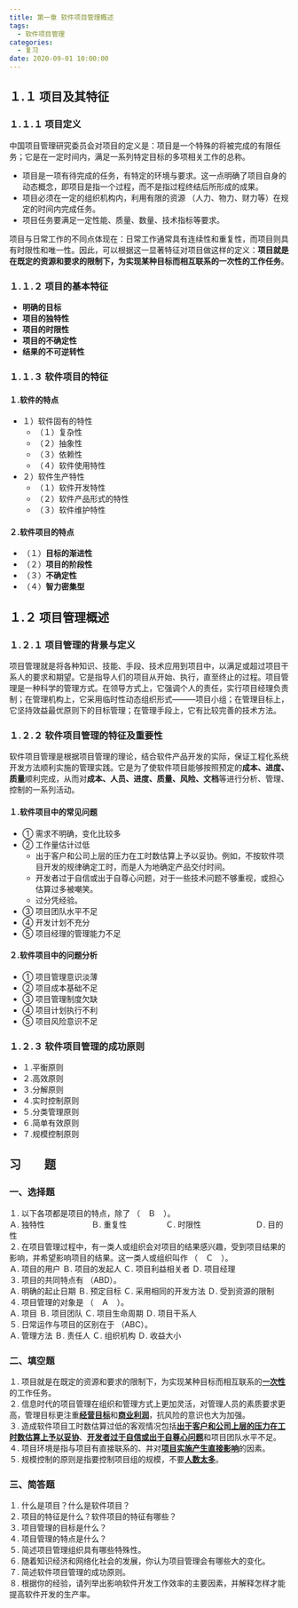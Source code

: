```yaml
---
title: 第一章 软件项目管理概述
tags:
  - 软件项目管理
categories:
  - 复习
date: 2020-09-01 10:00:00
---
```

## １.１ 项目及其特征
### １.１.１ 项目定义
中国项目管理研究委员会对项目的定义是：项目是一个特殊的将被完成的有限任务；它是在一定时间内，满足一系列特定目标的多项相关工作的总称。
- 项目是一项有待完成的任务，有特定的环境与要求。这一点明确了项目自身的动态概念，即项目是指一个过程，而不是指过程终结后所形成的成果。
- 项目必须在一定的组织机构内，利用有限的资源 （人力、物力、财力等）在规定的时间内完成任务。
- 项目任务要满足一定性能、质量、数量、技术指标等要求。

项目与日常工作的不同点体现在：日常工作通常具有连续性和重复性，而项目则具有时限性和唯一性。因此，可以根据这一显著特征对项目做这样的定义：**项目就是在既定的资源和要求的限制下，为实现某种目标而相互联系的一次性的工作任务**。
### １.１.２ 项目的基本特征
- **明确的目标**
- **项目的独特性**
- **项目的时限性**
- **项目的不确定性**
- **结果的不可逆转性**
### １.１.３ 软件项目的特征
#### １.软件的特点
- １）软件固有的特性
  - （１）复杂性
  - （２）抽象性
  - （３）依赖性
  - （４）软件使用特性
- ２）软件生产特性
  - （１）软件开发特性
  - （２）软件产品形式的特性
  - （３）软件维护特性
#### ２.软件项目的特点
- （１）**目标的渐进性**
- （２）**项目的阶段性**
- （３）**不确定性**
- （４）**智力密集型**
## １.２ 项目管理概述
### １.２.１ 项目管理的背景与定义
项目管理就是将各种知识、技能、手段、技术应用到项目中，以满足或超过项目干系人的要求和期望。它是指导人们的项目从开始、执行，直至终止的过程。项目管理是一种科学的管理方式。在领导方式上，它强调个人的责任，实行项目经理负责制；在管理机构上，它采用临时性动态组织形式———项目小组；在管理目标上，它坚持效益最优原则下的目标管理；在管理手段上，它有比较完善的技术方法。
### １.２.２ 软件项目管理的特征及重要性
软件项目管理是根据项目管理的理论，结合软件产品开发的实际，保证工程化系统开发方法顺利实施的管理实践。它是为了使软件项目能够按照预定的**成本、进度、质量**顺利完成，从而对**成本、人员、进度、质量、风险、文档**等进行分析、管理、控制的一系列活动。
#### １.软件项目中的常见问题
- ① 需求不明确，变化比较多
- ② 工作量估计过低
  - 出于客户和公司上层的压力在工时数估算上予以妥协。例如，不按软件项目开发的规律确定工时，而是人为地确定产品交付时间。
  - 开发者过于自信或出于自尊心问题，对于一些技术问题不够重视，或担心估算过多被嘲笑。
  - 过分凭经验。
- ③ 项目团队水平不足
- ④ 开发计划不充分
- ⑤ 项目经理的管理能力不足
#### ２.软件项目中的问题分析
- ① 项目管理意识淡薄
- ② 项目成本基础不足
- ③ 项目管理制度欠缺
- ④ 项目计划执行不利
- ⑤ 项目风险意识不足
### １.２.３ 软件项目管理的成功原则
- １.平衡原则
- ２.高效原则
- ３.分解原则
- ４.实时控制原则
- ５.分类管理原则
- ６.简单有效原则
- ７.规模控制原则

## 习　　题
### 一、选择题
１. 以下各项都是项目的特点，除了 （　Ｂ　）。  
Ａ. 独特性　　　　　　Ｂ. 重复性　　　　　Ｃ. 时限性　　　　　　　Ｄ. 目的性  
２. 在项目管理过程中，有一类人或组织会对项目的结果感兴趣，受到项目结果的影响，并希望影响项目的结果。这一类人或组织叫作 （　Ｃ　）。  
Ａ. 项目的用户 Ｂ. 项目的发起人 Ｃ. 项目利益相关者 Ｄ. 项目经理  
３. 项目的共同特点有 （ABD）。  
Ａ. 明确的起止日期 Ｂ. 预定目标
Ｃ. 采用相同的开发方法 Ｄ. 受到资源的限制  
４. 项目管理的对象是 （　Ａ　）。  
Ａ. 项目 Ｂ. 项目团队 Ｃ. 项目生命周期 Ｄ. 项目干系人  
５. 日常运作与项目的区别在于 （ABC）。  
Ａ. 管理方法 Ｂ. 责任人 Ｃ. 组织机构 Ｄ. 收益大小
### 二、填空题
１. 项目就是在既定的资源和要求的限制下，为实现某种目标而相互联系的<u><b>一次性</b></u>的工作任务。  
２. 信息时代的项目管理在组织和管理方式上更加灵活，对管理人员的素质要求更高，管理目标更注重<u><b>经营目标</b></u>和<u><b>商业利润</b></u>，抗风险的意识也大为加强。  
３. 造成软件项目工时数估算过低的客观情况包括<u><b>出于客户和公司上层的压力在工时数估算上予以妥协</b></u>、<u><b>开发者过于自信或出于自尊心问题</b></u>和项目团队水平不足。  
４. 项目环境是指与项目有直接联系的、并对<u><b>项目实施产生直接影响</b></u>的因素。  
５. 规模控制的原则是指要控制项目组的规模，不要<u><b>人数太多</b></u>。
### 三、简答题
１. 什么是项目？什么是软件项目？  
２. 项目的特征是什么？软件项目的特征有哪些？  
３. 项目管理的目标是什么？  
４. 项目管理的特点是什么？  
５. 简述项目管理组织具有哪些特殊性。  
６. 随着知识经济和网络化社会的发展，你认为项目管理会有哪些大的变化。  
７. 简述软件项目管理的成功原则。  
８. 根据你的经验，请列举出影响软件开发工作效率的主要因素，并解释怎样才能提高软件开发的生产率。